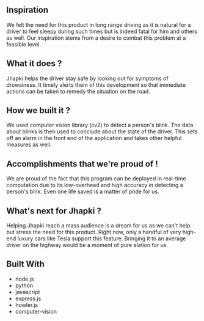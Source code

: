 ## Inspiration
We felt the need for this product in long range driving as it is natural for a driver to feel sleepy during such times but is indeed fatal for him and others as well. Our inspiration stems from a desire to combat this problem at a feasible level.

## What it does ?
Jhapki helps the driver stay safe by looking out for symptoms of drowsiness. It timely alerts them of this development so that immediate actions can be taken to remedy the situation on the road.

## How we built it ?
We used computer vision library (cv2) to detect a person's blink. The data about blinks is then used to conclude about the state of the driver. This sets off an alarm in the front end of the application and takes other helpful measures as well.

## Accomplishments that we're proud of !
We are proud of the fact that this program can be deployed in real-time computation due to its low-overhead and high accuracy in detecting a person's blnk. Even one life saved is a matter of pride for us.

## What's next for Jhapki ?
Helping Jhapki reach a mass audience is a dream for us as we can't help but stress the need for this product. Right now, only a handful of very high-end luxury cars like Tesla support this feature. Bringing it to an average driver on the highway would be a moment of pure elation for us.

## Built With
* node.js
* python
* javascript
* express.js
* howler.js
* computer-vision
